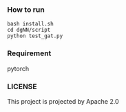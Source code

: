### How to run

```shell
bash install.sh
cd dgNN/script
python test_gat.py
```

### Requirement
pytorch

### LICENSE

This project is projected by Apache 2.0
